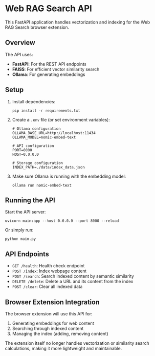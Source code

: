 # Web RAG Search API

This FastAPI application handles vectorization and indexing for the Web RAG Search browser extension.

## Overview

The API uses:
- **FastAPI**: For the REST API endpoints
- **FAISS**: For efficient vector similarity search
- **Ollama**: For generating embeddings

## Setup

1. Install dependencies:
   ```
   pip install -r requirements.txt
   ```

2. Create a `.env` file (or set environment variables):
   ```
   # Ollama configuration
   OLLAMA_BASE_URL=http://localhost:11434
   OLLAMA_MODEL=nomic-embed-text

   # API configuration
   PORT=8000
   HOST=0.0.0.0

   # Storage configuration
   INDEX_PATH=./data/index_data.json
   ```

3. Make sure Ollama is running with the embedding model:
   ```
   ollama run nomic-embed-text
   ```

## Running the API

Start the API server:
```
uvicorn main:app --host 0.0.0.0 --port 8000 --reload
```

Or simply run:
```
python main.py
```

## API Endpoints

- `GET /health`: Health check endpoint
- `POST /index`: Index webpage content
- `POST /search`: Search indexed content by semantic similarity
- `DELETE /delete`: Delete a URL and its content from the index
- `POST /clear`: Clear all indexed data

## Browser Extension Integration

The browser extension will use this API for:
1. Generating embeddings for web content
2. Searching through indexed content
3. Managing the index (adding, removing content)

The extension itself no longer handles vectorization or similarity search calculations, making it more lightweight and maintainable. 